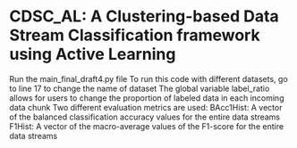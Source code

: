 # CDSC_AL: A Clustering-based Data Stream Classification framework using Active Learning
Run the main_final_draft4.py file 
To run this code with different datasets, go to line 17 to change the name of dataset
The global variable label_ratio allows for users to change the proportion of labeled data in each incoming data chunk
Two different evaluation metrics are used: 
  BAcc1Hist: A vector of the balanced classification accuracy values for the entire data streams
  F1Hist: A vector of the macro-average values of the F1-score for the entire data streams
